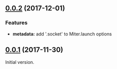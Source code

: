 

<a name="0.0.2"></a>
## [0.0.2](https://github.com/miter-framework/miter-socket-service/compare/0.0.1...0.0.2) (2017-12-01)

### Features

* **metadata:** add '.socket' to Miter.launch options



<a name="0.0.1"></a>
## [0.0.1](https://github.com/miter-framework/miter-socket-service/tree/0.0.1) (2017-11-30)

Initial version.
